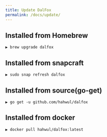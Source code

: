 ```yaml
---
title: Update DalFox
permalink: /docs/update/
---
```


## Installed from Homebrew
```
▶ brew upgrade dalfox
```

## Installed from snapcraft
```
▶ sudo snap refresh dalfox
```

## Installed from source(go-get)
```
▶ go get -u github.com/hahwul/dalfox
```

## Installed from docker
```
▶ docker pull hahwul/dalfox:latest
```
